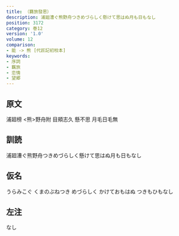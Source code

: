 ```yaml
---
title: （羇旅發思）
description: 浦廻漕ぐ熊野舟つきめづらしく懸けて思はぬ月も日もなし
position: 3172
category: 巻12
version: '1.0'
volume: 12
comparison:
- 能 -> 熊 [代匠記初校本]
keywords:
- 序詞
- 羈旅
- 恋情
- 望郷
---
```


## 原文

浦廻榜 <熊>野舟附 目頬志久 懸不思 月毛日毛無

## 訓読

浦廻漕ぐ熊野舟つきめづらしく懸けて思はぬ月も日もなし

## 仮名

うらみこぐ くまのぶねつき めづらしく かけておもはぬ つきもひもなし

## 左注

なし
